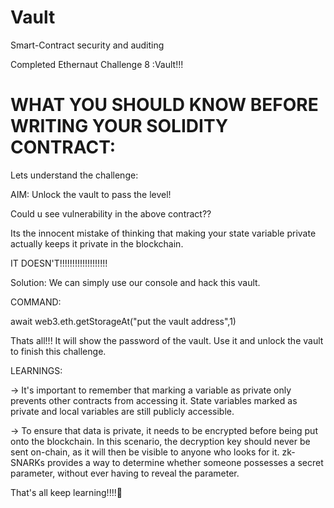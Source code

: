 # Vault

Smart-Contract security and auditing


Completed Ethernaut Challenge 8 :Vault!!!
 

# WHAT YOU SHOULD KNOW BEFORE WRITING YOUR SOLIDITY CONTRACT:

Lets understand the challenge:
 
AIM: Unlock the vault to pass the level!

Could u see vulnerability in the above contract??

Its the innocent mistake of thinking that making your state variable private actually keeps it private in the blockchain.

IT DOESN'T!!!!!!!!!!!!!!!!!!!

Solution:
We can simply use our console and hack this vault.

COMMAND:

await web3.eth.getStorageAt("put the vault address",1)

Thats all!!! It will show the password of the vault.
Use it and unlock the vault to finish this challenge.

LEARNINGS:

-> It's important to remember that marking a variable as private only prevents other contracts from accessing it. State variables marked as private and local variables are still publicly accessible.

-> To ensure that data is private, it needs to be encrypted before being put onto the blockchain. In this scenario, the decryption key should never be sent on-chain, as it will then be visible to anyone who looks for it.
zk-SNARKs provides a way to determine whether someone possesses a secret parameter, without ever having to reveal the parameter.


That's all keep learning!!!!🎈
